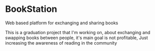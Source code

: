 # BookStation
Web based platform for exchanging and sharing books

This is a graduation project that I'm working on, about exchanging and swapping books between people, it's main goal is not profitable, Just increasing the awareness of reading in the community
